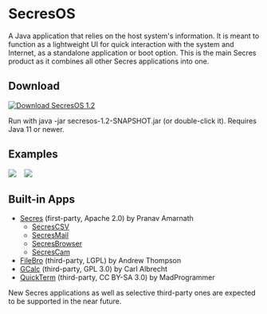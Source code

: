# SecresOS
A Java application that relies on the host system's information. It is meant to function as a lightweight UI for quick interaction with the system and Internet, as a standalone application or boot option. This is the main Secres product as it combines all other Secres applications into one.

## Download
<a href="https://github.com/PranavAmarnath/SecresOS/releases/download/v1.2/secresos-1.2-SNAPSHOT.jar">
    <img src="https://img.shields.io/badge/SecresOS-1.2-blue" alt="Download SecresOS 1.2" />
</a>
<p>
Run with java -jar secresos-1.2-SNAPSHOT.jar (or double-click it). Requires Java 11 or newer.

## Examples
<kbd>
    <img src="https://user-images.githubusercontent.com/64337291/122991952-734ee600-d35a-11eb-8ccd-7662d6530b6d.png">
</kbd>
&nbsp;
<kbd>
    <img src="https://user-images.githubusercontent.com/64337291/122621908-d6373900-d04b-11eb-8e37-efdd2d1a2529.png">
</kbd>
<P>

## Built-in Apps
* [Secres](https://github.com/PranavAmarnath/SecresOS) (first-party, Apache 2.0) by Pranav Amarnath
    * [SecresCSV](https://github.com/PranavAmarnath/SecresCSV)
    * [SecresMail](https://github.com/PranavAmarnath/SecresMail)
    * [SecresBrowser](https://github.com/PranavAmarnath/SecresBrowser)
    * [SecresCam](https://github.com/PranavAmarnath/SecresCam)
* [FileBro](https://codereview.stackexchange.com/questions/4446/file-browser-gui) (third-party, LGPL) by Andrew Thompson
* [GCalc](https://github.com/carlalbrecht/GraphingCalculator) (third-party, GPL 3.0) by Carl Albrecht
* [QuickTerm](https://stackoverflow.com/a/32343778/13772184) (third-party, CC BY-SA 3.0) by MadProgrammer

New Secres applications as well as selective third-party ones are expected to be supported in the near future.
